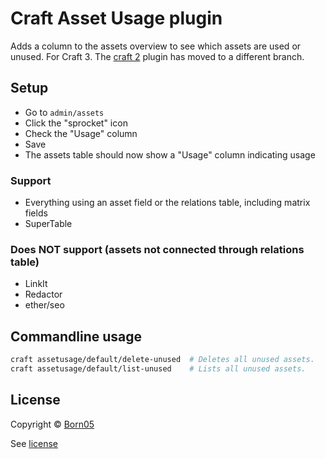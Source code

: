 # Craft Asset Usage plugin

Adds a column to the assets overview to see which assets are used or unused. For Craft 3. The [craft 2](https://github.com/born05/craft-assetusage/tree/craft-2) plugin has moved to a different branch.

## Setup
- Go to `admin/assets`
- Click the "sprocket" icon
- Check the "Usage" column
- Save
- The assets table should now show a "Usage" column indicating usage

### Support
- Everything using an asset field or the relations table, including matrix fields
- SuperTable

### Does NOT support (assets not connected through relations table)
- LinkIt
- Redactor
- ether/seo

## Commandline usage

```sh
craft assetusage/default/delete-unused  # Deletes all unused assets.
craft assetusage/default/list-unused    # Lists all unused assets.
```

## License

Copyright © [Born05](https://www.born05.com/)

See [license](https://github.com/born05/craft-assetusage/blob/master/LICENSE.md)
